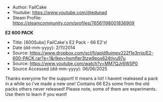 - Author: FailCake
- Youtube: https://www.youtube.com/@edunad
- Steam Profile: https://steamcommunity.com/profiles/76561198001836909

**E2 600 PACK**
- Title: [600Subs] FailCake's E2 Pack - 66 E2's!
- Date (dd-mm-yyyy): 2/11/2014
- Source: https://www.dropbox.com/scl/fi/apld9uimpv222f1e3rriq/E2-600-PACK.rar?e=1&rlkey=hxmfler3tzw9pox624tiyu97u
- Source: https://www.youtube.com/watch?v=MM7QJr6WSP0
- Source Accessed (dd-mm-yyyy): 06/06/2025

Thanks everyone for the support! It means a lot!
I havent realeased a pack in a while so i've made a new one! Contains 66 E2s some from the old packs others never released! 
Please note, some of them are experiments. Use them to learn if you want!